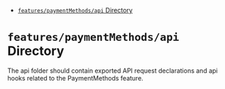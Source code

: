 <!-- START doctoc generated TOC please keep comment here to allow auto update -->
<!-- DON'T EDIT THIS SECTION, INSTEAD RE-RUN doctoc TO UPDATE -->

- [`features/paymentMethods/api` Directory](#featurespaymentmethodsapi-directory)

<!-- END doctoc generated TOC please keep comment here to allow auto update -->

# `features/paymentMethods/api` Directory

The api folder should contain exported API request declarations and api hooks related to the PaymentMethods feature.
